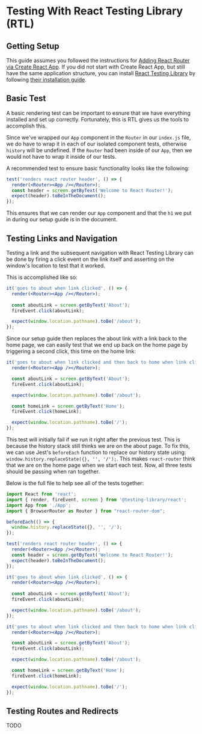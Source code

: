 # Testing With React Testing Library (RTL)

## Getting Setup

This guide assumes you followed the instructions for [Adding React Router via Create React App](../../installation/add-to-a-website.md#create-react-app). If you did not start with Create React App, but still have the same application structure, you can install [React Testing Library](https://testing-library.com/docs/react-testing-library/intro) by following [their installation guide](https://github.com/testing-library/react-testing-library#installation).

## Basic Test

A basic rendering test can be important to esnure that we have everything installed and set up correctly. Fortunately, this is RTL gives us the tools to accomplish this.

Since we've wrapped our `App` component in the `Router` in our `index.js` file, we do have to wrap it in each of our isolated component tests, otherwise `history` will be undefined. If the `Router` had been inside of our `App`, then we would not have to wrap it inside of our tests.

A recommended test to ensure basic functionality looks like the following:

```jsx
test('renders react router header', () => {
  render(<Router><App /></Router>);
  const header = screen.getByText('Welcome to React Router!');
  expect(header).toBeInTheDocument();
});
```

This ensures that we can render our `App` component  and that the `h1` we put in during our setup guide is in the document.

## Testing Links and Navigation

Testing a link and the subsequent navigation with React Testing Library can be done by firing a click event on the link itself and asserting on the window's location to test that it worked.

This is accomplished like so:

```jsx
it('goes to about when link clicked', () => {
  render(<Router><App /></Router>);
  
  const aboutLink = screen.getByText('About');
  fireEvent.click(aboutLink);

  expect(window.location.pathname).toBe('/about');
});
```

Since our setup guide then replaces the about link with a link back to the home page, we can easily test that we end up back on the home page by triggering a second click, this time on the home link:

```jsx
it('goes to about when link clicked and then back to home when link clicked', () => {
  render(<Router><App /></Router>);

  const aboutLink = screen.getByText('About');
  fireEvent.click(aboutLink);

  expect(window.location.pathname).toBe('/about');

  const homeLink = screen.getByText('Home');
  fireEvent.click(homeLink);

  expect(window.location.pathname).toBe('/');
});
```

This test will initially fail if we run it right after the previous test. This is because the history stack still thinks we are on the about page. To fix this, we can use Jest's `beforeEach` function to replace our history state using: `window.history.replaceState({}, '', '/');`. This makes `react-router` think that we are on the home page when we start each test. Now, all three tests should be passing when ran together.

Below is the full file to help see all of the tests together:

```jsx
import React from 'react';
import { render, fireEvent, screen } from '@testing-library/react';
import App from './App';
import { BrowserRouter as Router } from "react-router-dom";

beforeEach(() => {
  window.history.replaceState({}, '', '/');
});

test('renders react router header', () => {
  render(<Router><App /></Router>);
  const header = screen.getByText('Welcome to React Router!');
  expect(header).toBeInTheDocument();
});

it('goes to about when link clicked', () => {
  render(<Router><App /></Router>);
  
  const aboutLink = screen.getByText('About');
  fireEvent.click(aboutLink);

  expect(window.location.pathname).toBe('/about');
});

it('goes to about when link clicked and then back to home when link clicked', () => {
  render(<Router><App /></Router>);

  const aboutLink = screen.getByText('About');
  fireEvent.click(aboutLink);

  expect(window.location.pathname).toBe('/about');

  const homeLink = screen.getByText('Home');
  fireEvent.click(homeLink);

  expect(window.location.pathname).toBe('/');
});

```

## Testing Routes and Redirects

TODO
